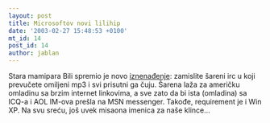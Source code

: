 ```yaml
---
layout: post
title: Microsoftov novi lilihip
date: '2003-02-27 15:48:53 +0100'
mt_id: 14
post_id: 14
author: jablan
---
```

Stara mamipara Bili spremio je novo [iznenađenje](http://threedegrees.com): zamislite šareni irc u koji prevučete omiljeni mp3 i svi prisutni ga čuju. Šarena laža za američku omladinu sa brzim internet linkovima, a sve zato da bi ista (omladina) sa ICQ-a i AOL IM-ova prešla na MSN messenger. Takođe, requirement je i Win XP. Na svu sreću, još uvek misaona imenica za naše klince...


